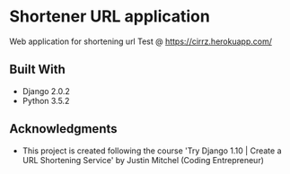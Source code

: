 # Shortener URL application

Web application for shortening url
Test @ https://cirrz.herokuapp.com/

## Built With

* Django 2.0.2
* Python 3.5.2

## Acknowledgments

* This project is created following the course 'Try Django 1.10 | Create a URL Shortening Service' by Justin Mitchel (Coding Entrepreneur)
